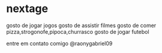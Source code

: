 # nextage
gosto de jogar jogos
gosto de assistir filmes 
gosto de comer pizza,strogonofe,pipoca,churrasco
gosto de jogar futebol


entre em contato comigo 
@raonygabriel09
